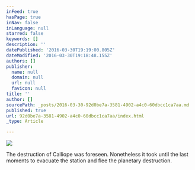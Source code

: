 ```yaml
---
inFeed: true
hasPage: true
inNav: false
inLanguage: null
starred: false
keywords: []
description: ''
datePublished: '2016-03-30T19:19:00.805Z'
dateModified: '2016-03-30T19:18:48.155Z'
authors: []
publisher:
  name: null
  domain: null
  url: null
  favicon: null
title: ''
author: []
sourcePath: _posts/2016-03-30-92d0be7a-3581-4902-a4c0-60dbcc1ca7aa.md
published: true
url: 92d0be7a-3581-4902-a4c0-60dbcc1ca7aa/index.html
_type: Article

---
```

![](https://the-grid-user-content.s3-us-west-2.amazonaws.com/a2692556-7e9a-4b02-943c-c22f6c909ba0.jpg)

The destruction of Calliope was foreseen. Nonetheless it took until the last moments to evacuate the station and flee the planetary destruction.